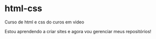 # html-css
 Curso de html e css do curos em video

Estou aprendendo a criar sites e agora vou gerenciar meus repositórios!